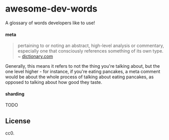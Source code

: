 # awesome-dev-words
A glossary of words developers like to use!


#### meta

> pertaining to or noting an abstract, high-level analysis or commentary, especially one that consciously references something of its own type.
~ [dictionary.com](http://www.dictionary.com/browse/meta?s=t)

Generally, this means it refers to not the thing you're talking about, but the one level higher - for instance, if you're eating pancakes, a meta comment would be about the whole process of talking about eating pancakes, as opposed to talking about how good they taste. 

#### sharding

TODO

## License

cc0.